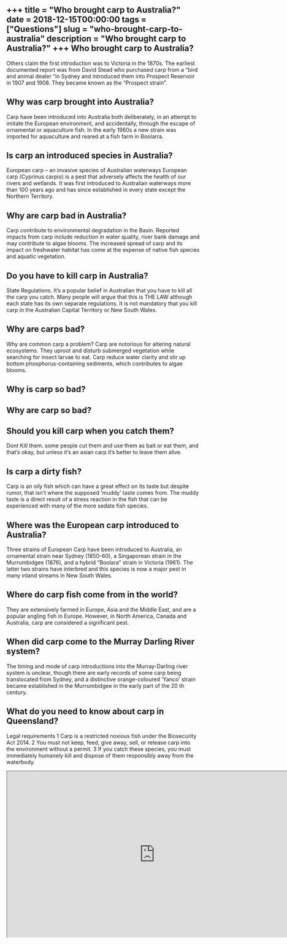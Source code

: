 +++
title = "Who brought carp to Australia?"
date = 2018-12-15T00:00:00
tags = ["Questions"]
slug = "who-brought-carp-to-australia"
description = "Who brought carp to Australia?"
+++
Who brought carp to Australia?
------------------------------

Others claim the first introduction was to Victoria in the 1870s. The earliest documented report was from David Stead who purchased carp from a “bird and animal dealer “in Sydney and introduced them into Prospect Reservoir in 1907 and 1908. They became known as the “Prospect strain”.

Why was carp brought into Australia?
------------------------------------

Carp have been introduced into Australia both deliberately, in an attempt to imitate the European environment, and accidentally, through the escape of ornamental or aquaculture fish. In the early 1960s a new strain was imported for aquaculture and reared at a fish farm in Boolarra.

Is carp an introduced species in Australia?
-------------------------------------------

European carp – an invasive species of Australian waterways European carp (Cyprinus carpio) is a pest that adversely affects the health of our rivers and wetlands. It was first introduced to Australian waterways more than 100 years ago and has since established in every state except the Northern Territory.

Why are carp bad in Australia?
------------------------------

Carp contribute to environmental degradation in the Basin. Reported impacts from carp include reduction in water quality, river bank damage and may contribute to algae blooms. The increased spread of carp and its impact on freshwater habitat has come at the expense of native fish species and aquatic vegetation.

Do you have to kill carp in Australia?
--------------------------------------

State Regulations. It’s a popular belief in Australian that you have to kill all the carp you catch. Many people will argue that this is THE LAW although each state has its own separate regulations. It is not mandatory that you kill carp in the Australian Capital Territory or New South Wales.

Why are carps bad?
------------------

Why are common carp a problem? Carp are notorious for altering natural ecosystems. They uproot and disturb submerged vegetation while searching for insect larvae to eat. Carp reduce water clarity and stir up bottom phosphorus-containing sediments, which contributes to algae blooms.

Why is carp so bad?
-------------------

Why are carp so bad?
--------------------

Should you kill carp when you catch them?
-----------------------------------------

Dont Kill them. some people cut them and use them as bait or eat them, and that’s okay, but unless it’s an asian carp it’s better to leave them alive.

Is carp a dirty fish?
---------------------

Carp is an oily fish which can have a great effect on its taste but despite rumor, that isn’t where the supposed ‘muddy’ taste comes from. The muddy taste is a direct result of a stress reaction in the fish that can be experienced with many of the more sedate fish species.

Where was the European carp introduced to Australia?
----------------------------------------------------

Three strains of European Carp have been introduced to Australia, an ornamental strain near Sydney (1850-60), a Singaporean strain in the Murrumbidgee (1876), and a hybrid “Boolara” strain in Victoria (1961). The latter two strains have interbred and this species is now a major pest in many inland streams in New South Wales.

Where do carp fish come from in the world?
------------------------------------------

They are extensively farmed in Europe, Asia and the Middle East, and are a popular angling fish in Europe. However, in North America, Canada and Australia, carp are considered a significant pest.

When did carp come to the Murray Darling River system?
------------------------------------------------------

The timing and mode of carp introductions into the Murray-Darling river system is unclear, though there are early records of some carp being translocated from Sydney, and a distinctive orange-coloured ‘Yanco’ strain became established in the Murrumbidgee in the early part of the 20 th century.

What do you need to know about carp in Queensland?
--------------------------------------------------

Legal requirements 1 Carp is a restricted noxious fish under the Biosecurity Act 2014. 2 You must not keep, feed, give away, sell, or release carp into the environment without a permit. 3 If you catch these species, you must immediately humanely kill and dispose of them responsibly away from the waterbody.

<iframe allow="accelerometer; autoplay; clipboard-write; encrypted-media; gyroscope; picture-in-picture" allowfullscreen="" class="__youtube_prefs__  epyt-is-override  no-lazyload" data-no-lazy="1" data-origheight="433" data-origwidth="770" data-skipgform_ajax_framebjll="" height="433" id="_ytid_58519" loading="lazy" src="https://www.youtube.com/embed/buMLmCBzNSs?enablejsapi=1&autoplay=0&cc_load_policy=0&cc_lang_pref=&iv_load_policy=1&loop=0&modestbranding=0&rel=1&fs=1&playsinline=0&autohide=2&theme=dark&color=red&controls=1&" title="YouTube player" width="770"></iframe>